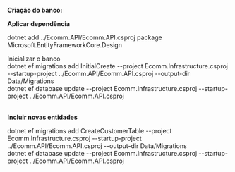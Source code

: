 **Criação do banco:**

**Aplicar dependência**

dotnet add ../Ecomm.API/Ecomm.API.csproj package Microsoft.EntityFrameworkCore.Design

Inicializar o banco  
dotnet ef migrations add InitialCreate --project Ecomm.Infrastructure.csproj --startup-project ../Ecomm.API/Ecomm.API.csproj --output-dir Data/Migrations  
dotnet ef database update --project Ecomm.Infrastructure.csproj --startup-project ../Ecomm.API/Ecomm.API.csproj  
 

**Incluir novas entidades**

dotnet ef migrations add CreateCustomerTable --project Ecomm.Infrastructure.csproj --startup-project ../Ecomm.API/Ecomm.API.csproj --output-dir Data/Migrations  
dotnet ef database update --project Ecomm.Infrastructure.csproj --startup-project ../Ecomm.API/Ecomm.API.csproj
